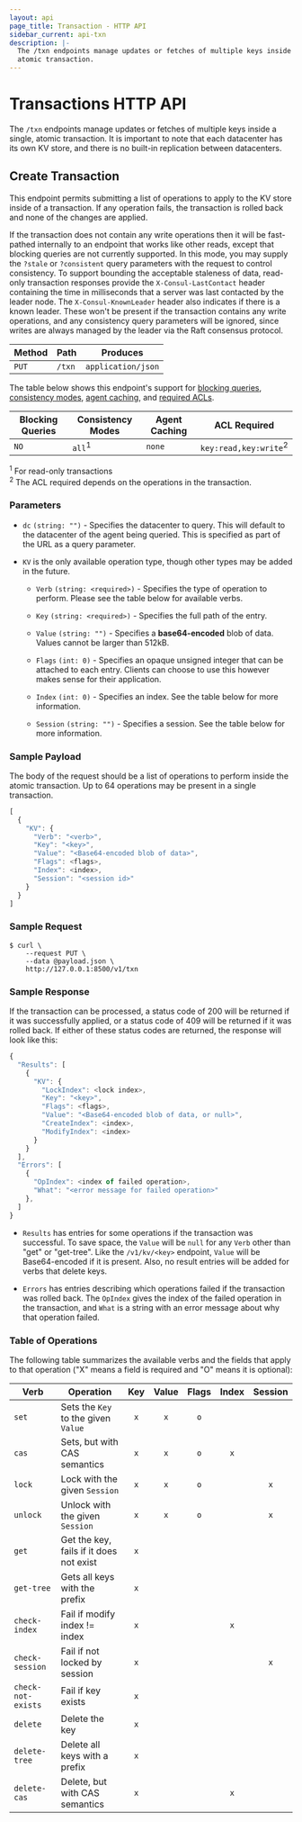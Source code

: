 ```yaml
---
layout: api
page_title: Transaction - HTTP API
sidebar_current: api-txn
description: |-
  The /txn endpoints manage updates or fetches of multiple keys inside a single,
  atomic transaction.
---
```


# Transactions HTTP API

The `/txn` endpoints manage updates or fetches of multiple keys inside a single,
atomic transaction. It is important to note that each datacenter has its own KV
store, and there is no built-in replication between datacenters.

## Create Transaction

This endpoint permits submitting a list of operations to apply to the KV store
inside of a transaction. If any operation fails, the transaction is rolled back
and none of the changes are applied.

If the transaction does not contain any write operations then it will be
fast-pathed internally to an endpoint that works like other reads, except that
blocking queries are not currently supported. In this mode, you may supply the
`?stale` or `?consistent` query parameters with the request to control
consistency. To support bounding the acceptable staleness of data, read-only
transaction responses provide the `X-Consul-LastContact` header containing the
time in milliseconds that a server was last contacted by the leader node. The
`X-Consul-KnownLeader` header also indicates if there is a known leader. These
won't be present if the transaction contains any write operations, and any
consistency query parameters will be ignored, since writes are always managed by
the leader via the Raft consensus protocol.

| Method | Path                         | Produces                   |
| ------ | ---------------------------- | -------------------------- |
| `PUT`  | `/txn`                       | `application/json`         |

The table below shows this endpoint's support for
[blocking queries](/api/index.html#blocking-queries),
[consistency modes](/api/index.html#consistency-modes),
[agent caching](/api/index.html#agent-caching), and
[required ACLs](/api/index.html#acls).

| Blocking Queries | Consistency Modes | Agent Caching | ACL Required |
| ---------------- | ----------------- | ------------- | ------------ |
| `NO`             | `all`<sup>1</sup> | `none`        | `key:read,key:write`<sup>2</sup> |

<sup>1</sup> For read-only transactions
<br>
<sup>2</sup> The ACL required depends on the operations in the transaction.

### Parameters

- `dc` `(string: "")` - Specifies the datacenter to query. This will default
  to the datacenter of the agent being queried. This is specified as part of the
  URL as a query parameter.

- `KV` is the only available operation type, though other types may be added in the future.

  - `Verb` `(string: <required>)` - Specifies the type of operation to perform.
    Please see the table below for available verbs.

  - `Key` `(string: <required>)` - Specifies the full path of the entry.

  - `Value` `(string: "")` - Specifies a **base64-encoded** blob of data. Values
    cannot be larger than 512kB.

  - `Flags` `(int: 0)` - Specifies an opaque unsigned integer that can be
    attached to each entry. Clients can choose to use this however makes sense
    for their application.

  - `Index` `(int: 0)` - Specifies an index. See the table below for more
    information.

  - `Session` `(string: "")` - Specifies a session. See the table below for more
    information.

### Sample Payload

The body of the request should be a list of operations to perform inside the
atomic transaction. Up to 64 operations may be present in a single transaction.

```javascript
[
  {
    "KV": {
      "Verb": "<verb>",
      "Key": "<key>",
      "Value": "<Base64-encoded blob of data>",
      "Flags": <flags>,
      "Index": <index>,
      "Session": "<session id>"
    }
  }
]
```

### Sample Request

```text
$ curl \
    --request PUT \
    --data @payload.json \
    http://127.0.0.1:8500/v1/txn
```

### Sample Response

If the transaction can be processed, a status code of 200 will be returned if it
was successfully applied, or a status code of 409 will be returned if it was
rolled back. If either of these status codes are returned, the response will
look like this:

```javascript
{
  "Results": [
    {
      "KV": {
        "LockIndex": <lock index>,
        "Key": "<key>",
        "Flags": <flags>,
        "Value": "<Base64-encoded blob of data, or null>",
        "CreateIndex": <index>,
        "ModifyIndex": <index>
      }
    }
  ],
  "Errors": [
    {
      "OpIndex": <index of failed operation>,
      "What": "<error message for failed operation>"
    },
  ]
}
```

- `Results` has entries for some operations if the transaction was successful.
  To save space, the `Value` will be `null` for any `Verb` other than "get" or
  "get-tree". Like the `/v1/kv/<key>` endpoint, `Value` will be Base64-encoded
  if it is present. Also, no result entries  will be added for verbs that delete
  keys.

- `Errors` has entries describing which operations failed if the transaction was
  rolled back. The `OpIndex` gives the index of the failed operation in the
  transaction, and `What` is a string with an error message about why that
  operation failed.

### Table of Operations

The following table summarizes the available verbs and the fields that apply to
that operation ("X" means a field is required and "O" means it is optional):

| Verb               | Operation                                    | Key  | Value | Flags | Index | Session |
| ------------------ | -------------------------------------------- | :--: | :---: | :---: | :---: | :-----: |
| `set`              | Sets the `Key` to the given `Value`          | `x`  | `x`   | `o`   |       |         |
| `cas`              | Sets, but with CAS semantics                 | `x`  | `x`   | `o`   | `x`   |         |
| `lock`             | Lock with the given `Session`                | `x`  | `x`   | `o`   |       | `x`     |
| `unlock`           | Unlock with the given `Session`              | `x`  | `x`   | `o`   |       | `x`     |
| `get`              | Get the key, fails if it does not exist      | `x`  |       |       |       |         |
| `get-tree`         | Gets all keys with the prefix                | `x`  |       |       |       |         |
| `check-index`      | Fail if modify index != index                | `x`  |       |       | `x`   |         |
| `check-session`    | Fail if not locked by session                | `x`  |       |       |       | `x`     |
| `check-not-exists` | Fail if key exists                           | `x`  |       |       |       |         |
| `delete`           | Delete the key                               | `x`  |       |       |       |         |
| `delete-tree`      | Delete all keys with a prefix                | `x`  |       |       |       |         |
| `delete-cas`       | Delete, but with CAS semantics               | `x`  |       |       | `x`   |         |
